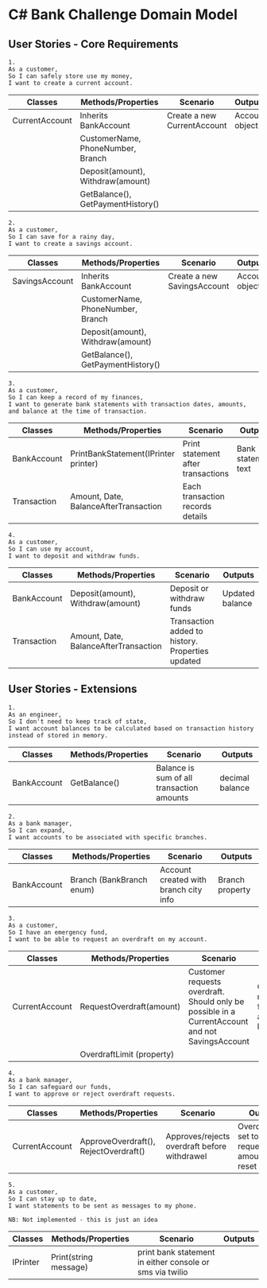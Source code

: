 # C# Bank Challenge Domain Model

## User Stories - Core Requirements

```
1.
As a customer,
So I can safely store use my money,
I want to create a current account.
```
| Classes        | Methods/Properties                          | Scenario                                  | Outputs         |
|----------------|---------------------------------------------|-------------------------------------------|-----------------|
| CurrentAccount | Inherits BankAccount                        | Create a new CurrentAccount               | Account object  |
|                | CustomerName, PhoneNumber, Branch           |                                           |                 |
|                | Deposit(amount), Withdraw(amount)           |                                           |                 |
|                | GetBalance(), GetPaymentHistory()           |                                           |                 |

```
2.
As a customer,
So I can save for a rainy day,
I want to create a savings account.
```
| Classes        | Methods/Properties                          | Scenario                                  | Outputs         |
|----------------|---------------------------------------------|-------------------------------------------|-----------------|
| SavingsAccount | Inherits BankAccount                        | Create a new SavingsAccount               | Account object  |
|                | CustomerName, PhoneNumber, Branch           |                                           |                 |
|                | Deposit(amount), Withdraw(amount)           |                                           |                 |
|                | GetBalance(), GetPaymentHistory()           |                                           |                 |

```
3.
As a customer,
So I can keep a record of my finances,
I want to generate bank statements with transaction dates, amounts, and balance at the time of transaction.
```
| Classes        | Methods/Properties                          | Scenario                                  | Outputs              |
|----------------|---------------------------------------------|-------------------------------------------|----------------------|
| BankAccount    | PrintBankStatement(IPrinter printer)        | Print statement after transactions        | Bank statement text  |
| Transaction    | Amount, Date, BalanceAfterTransaction       | Each transaction records details          |                      |

```
4.
As a customer,
So I can use my account,
I want to deposit and withdraw funds.
```
| Classes        | Methods/Properties                          | Scenario                                           | Outputs         |
|----------------|---------------------------------------------|----------------------------------------------------|-----------------|
| BankAccount    | Deposit(amount), Withdraw(amount)           | Deposit or withdraw funds                          | Updated balance |
| Transaction    | Amount, Date, BalanceAfterTransaction       | Transaction added to history. Properties updated   |                 |


## User Stories - Extensions 

```
1.
As an engineer,
So I don't need to keep track of state,
I want account balances to be calculated based on transaction history instead of stored in memory.
```
| Classes        | Methods/Properties                          | Scenario                                  | Outputs         |
|----------------|---------------------------------------------|-------------------------------------------|-----------------|
| BankAccount    | GetBalance()                                | Balance is sum of all transaction amounts | decimal balance |


```
2.
As a bank manager,
So I can expand,
I want accounts to be associated with specific branches.
```
| Classes        | Methods/Properties                          | Scenario                                  | Outputs         |
|----------------|---------------------------------------------|-------------------------------------------|-----------------|
| BankAccount    | Branch (BankBranch enum)                    | Account created with branch city info     | Branch property |


```
3.
As a customer,
So I have an emergency fund,
I want to be able to request an overdraft on my account.
```
| Classes        | Methods/Properties                          | Scenario                                                                                        | Outputs                                           |
|----------------|---------------------------------------------|-------------------------------------------------------------------------------------------------|---------------------------------------------------|
| CurrentAccount | RequestOverdraft(amount)                    | Customer requests overdraft. Should only be possible in a CurrentAccount and not SavingsAccount | Overdraft request stored for approval/denial logic|
|                | OverdraftLimit (property)                   |                                                                                                 |                                                   |


```
4.
As a bank manager,
So I can safeguard our funds,
I want to approve or reject overdraft requests.
```
| Classes        | Methods/Properties                          | Scenario                                     | Outputs                                         |
|----------------|---------------------------------------------|----------------------------------------------|-------------------------------------------------|
| CurrentAccount | ApproveOverdraft(), RejectOverdraft()       | Approves/rejects overdraft before withdrawel | OverdraftLimit set to requested amount or reset |


```
5.
As a customer,
So I can stay up to date,
I want statements to be sent as messages to my phone.

NB: Not implemented - this is just an idea
```
| Classes        | Methods/Properties                          | Scenario                                                   | Outputs         |
|----------------|---------------------------------------------|------------------------------------------------------------|-----------------|
| IPrinter       | Print(string message)                       | print bank statement in either console or sms via twilio   |                 |